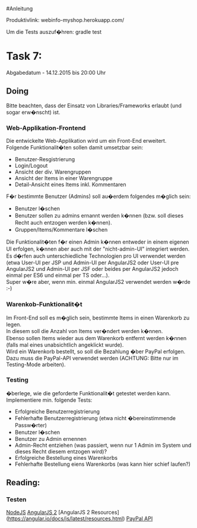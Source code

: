 #Anleitung 
  
Produktivlink:
webinfo-myshop.herokuapp.com/

Um die Tests auszuf�hren:
gradle test

# Task 7:

Abgabedatum - 14.12.2015 bis 20:00 Uhr

## Doing

Bitte beachten, dass der Einsatz von Libraries/Frameworks erlaubt (und sogar erw�nscht) ist.

### Web-Applikation-Frontend

Die entwickelte Web-Applikation wird um ein Front-End erweitert.   
Folgende Funktionalit�ten sollen damit umsetzbar sein:
 * Benutzer-Resgistrierung
 * Login/Logout
 * Ansicht der div. Warengruppen
 * Ansicht der Items in einer Warengruppe
 * Detail-Ansicht eines Items inkl. Kommentaren

F�r bestimmte Benutzer (Admins) soll au�erdem folgendes m�glich sein:
 * Benutzer l�schen
 * Benutzer sollen zu admins ernannt werden k�nnen (bzw. soll dieses Recht auch entzogen werden k�nnen).
 * Gruppen/Items/Kommentare l�schen

Die Funktionalit�ten f�r einen Admin k�nnen entweder in einem eigenen UI erfolgen, k�nnen aber auch mit der "nicht-admin-UI" integriert werden.   
Es d�rfen auch unterschiedliche Technologien pro UI verwendet werden (etwa User-UI per JSP und Admin-UI per AngularJS2 oder User-UI pre AngularJS2 und Admin-UI per JSF oder beides per AngularJS2 jedoch einmal per ES6 und einmal per TS oder...).   
Super w�re aber, wenn min. einmal AngularJS2 verwendet werden w�rde :-)

### Warenkob-Funktionalit�t
Im Front-End soll es m�glich sein, bestimmte Items in einen Warenkorb zu legen.   
In diesem soll die Anzahl von Items ver�ndert werden k�nnen.   
Ebenso sollen Items wieder aus dem Warenkorb entfernt werden k�nnen (falls mal eines unabsichtlich angeklickt wurde).   
Wird ein Warenkorb bestellt, so soll die Bezahlung �ber PayPal erfolgen.   
Dazu muss die PayPal-API verwendet werden (ACHTUNG: Bitte nur im Testing-Mode arbeiten).

### Testing
�berlege, wie die geforderte Funktionalit�t getestet werden kann.
Implementiere min. folgende Tests:
 * Erfolgreiche Benutzerregistrierung
 * Fehlerhafte Benutzerregistrierung (etwa nicht �bereinstimmende Passw�rter)
 * Benutzer l�schen
 * Benutzer zu Admin ernennen
 * Admin-Recht entziehen (was passiert, wenn nur 1 Admin im System und dieses Recht diesem entzogen wird)?
 * Erfolgreiche Bestellung eines Warenkorbs
 * Fehlerhafte Bestellung eiens Warenkorbs (was kann hier schief laufen?)

## Reading:

### Testen
[NodeJS](https://nodejs.org/)
[AngularJS 2](https://angular.io/)
[AngularJS 2 Resources] (https://angular.io/docs/js/latest/resources.html)
[PayPal API](https://developer.paypal.com/docs/api/overview/)




